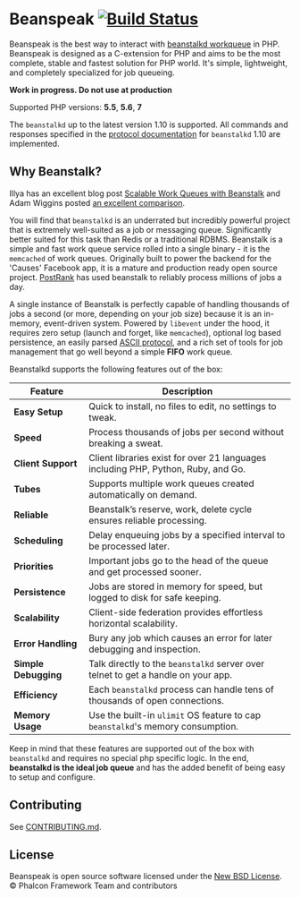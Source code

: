 # Beanspeak [![Build Status](https://travis-ci.org/phalcongelist/beanspeak.svg?branch=master)][0]

Beanspeak is the best way to interact with [beanstalkd workqueue][1] in PHP.
Beanspeak is designed as a C-extension for PHP and aims to be the most complete,
stable and fastest solution for PHP world. It's simple, lightweight, and
completely specialized for job queueing.

**Work in progress. Do not use at production**

Supported PHP versions: **5.5**, **5.6**, **7**

The `beanstalkd` up to the latest version 1.10 is supported.
All commands and responses specified in the [protocol documentation][2] for
`beanstalkd` 1.10 are implemented.

## Why Beanstalk?

Illya has an excellent blog post [Scalable Work Queues with Beanstalk](http://www.igvita.com/2010/05/20/scalable-work-queues-with-beanstalk/)
and Adam Wiggins posted [an excellent comparison](http://adam.heroku.com/past/2010/4/24/beanstalk_a_simple_and_fast_queueing_backend/).

You will find that `beanstalkd` is an underrated but incredibly powerful project
that is extremely well-suited as a job or messaging queue. Significantly better
suited for this task than Redis or a traditional RDBMS. Beanstalk is a simple
and fast work queue service rolled into a single binary - it is the `memcached`
of work queues. Originally built to power the backend for the 'Causes' Facebook app,
it is a mature and production ready open source project.
[PostRank](http://www.postrank.com/) has used beanstalk to reliably process millions
of jobs a day.

A single instance of Beanstalk is perfectly capable of handling thousands of jobs
a second (or more, depending on your job size) because it is an in-memory,
event-driven system. Powered by `libevent` under the hood, it requires zero setup
(launch and forget, like `memcached`), optional log based persistence, an easily
parsed [ASCII protocol](https://github.com/kr/beanstalkd/blob/master/doc/protocol.en-US.md),
and a rich set of tools for job management that go well beyond a simple **FIFO**
work queue.

Beanstalkd supports the following features out of the box:

| Feature | Description                     |
| ------- | ------------------------------- |
| **Easy Setup**       | Quick to install, no files to edit, no settings to tweak. |
| **Speed**            | Process thousands of jobs per second without breaking a sweat. |
| **Client Support**   | Client libraries exist for over 21 languages including PHP, Python, Ruby, and Go. |
| **Tubes**            | Supports multiple work queues created automatically on demand. |
| **Reliable**         | Beanstalk’s reserve, work, delete cycle ensures reliable processing. |
| **Scheduling**       | Delay enqueuing jobs by a specified interval to be processed later. |
| **Priorities**       | Important jobs go to the head of the queue and get processed sooner. |
| **Persistence**      | Jobs are stored in memory for speed, but logged to disk for safe keeping. |
| **Scalability**      | Client-side federation provides effortless horizontal scalability. |
| **Error Handling**   | Bury any job which causes an error for later debugging and inspection. |
| **Simple Debugging** | Talk directly to the `beanstalkd` server over telnet to get a handle on your app. |
| **Efficiency**       | Each `beanstalkd` process can handle tens of thousands of open connections. |
| **Memory Usage**     | Use the built-in `ulimit` OS feature to cap `beanstalkd`'s memory consumption. |

Keep in mind that these features are supported out of the box with `beanstalkd`
and requires no special php specific logic.
In the end, **beanstalkd is the ideal job queue** and has the added benefit of
being easy to setup and configure.

## Contributing

See [CONTRIBUTING.md](docs/CONTRIBUTING.md).

## License

Beanspeak is open source software licensed under the [New BSD License](docs/LICENSE.md).
© Phalcon Framework Team and contributors

[0]: https://travis-ci.org/phalcongelist/beanspeak
[1]: http://kr.github.io/beanstalkd/
[2]: https://github.com/kr/beanstalkd/blob/v1.10/doc/protocol.md
